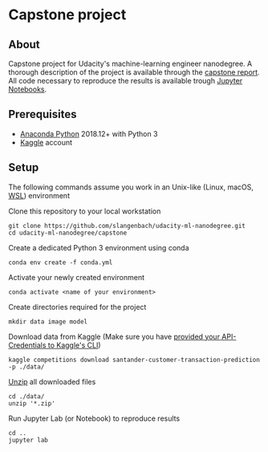 # Capstone project

## About
Capstone project for Udacity's machine-learning engineer nanodegree.
A thorough description of the project is available through the 
[capstone report](https://github.com/slangenbach/udacity-ml-nanodegree/blob/master/capstone/capstone_report.pdf).
All code necessary to reproduce the results is available trough 
[Jupyter Notebooks](https://github.com/slangenbach/udacity-ml-nanodegree/blob/master/capstone/capstone.ipynb).

## Prerequisites
* [Anaconda Python](https://www.anaconda.com/distribution/) 2018.12+ with Python 3
* [Kaggle](https://www.kaggle.com) account

## Setup
The following commands assume you work in an Unix-like 
(Linux, macOS, [WSL](https://en.wikipedia.org/wiki/Windows_Subsystem_for_Linux)) environment  

Clone this repository to your local workstation
```
git clone https://github.com/slangenbach/udacity-ml-nanodegree.git
cd udacity-ml-nanodegree/capstone
```
Create a dedicated Python 3 environment using conda
```
conda env create -f conda.yml
```
Activate your newly created environment
```
conda activate <name of your environment>
```
Create directories required for the project
```
mkdir data image model
```
Download data from Kaggle (Make sure you have 
[provided your API-Credentials to Kaggle's CLI](https://github.com/Kaggle/kaggle-api#api-credentials))
```
kaggle competitions download santander-customer-transaction-prediction -p ./data/
```
[Unzip](https://linux.die.net/man/1/unzip) all downloaded files
```
cd ./data/
unzip '*.zip'
```
Run Jupyter Lab (or Notebook) to reproduce results
```
cd ..
jupyter lab
```